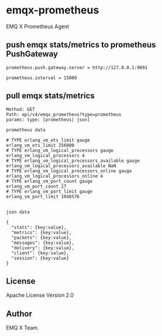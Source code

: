 # emqx-prometheus

EMQ X Prometheus Agent

## push emqx stats/metrics to prometheus PushGateway

```
prometheus.push.gateway.server = http://127.0.0.1:9091

prometheus.interval = 15000
```

## pull emqx stats/metrics

```
Method: GET
Path: api/v4/emqx_prometheus?type=prometheus
params: type: [prometheus| json]

prometheus data

# TYPE erlang_vm_ets_limit gauge
erlang_vm_ets_limit 256000
# TYPE erlang_vm_logical_processors gauge
erlang_vm_logical_processors 4
# TYPE erlang_vm_logical_processors_available gauge
erlang_vm_logical_processors_available NaN
# TYPE erlang_vm_logical_processors_online gauge
erlang_vm_logical_processors_online 4
# TYPE erlang_vm_port_count gauge
erlang_vm_port_count 17
# TYPE erlang_vm_port_limit gauge
erlang_vm_port_limit 1048576


json data

{
  "stats": {key:value},
  "metrics": {key:value},
  "packets": {key:value},
  "messages": {key:value},
  "delivery": {key:value},
  "client": {key:value},
  "session": {key:value}
}

```


License
-------

Apache License Version 2.0

Author
------

EMQ X Team.

